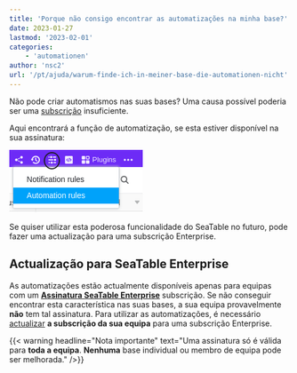 ```yaml
---
title: 'Porque não consigo encontrar as automatizações na minha base?'
date: 2023-01-27
lastmod: '2023-02-01'
categories:
    - 'automationen'
author: 'nsc2'
url: '/pt/ajuda/warum-finde-ich-in-meiner-base-die-automationen-nicht'
---
```


Não pode criar automatismos nas suas bases? Uma causa possível poderia ser uma [subscrição](https://seatable.io/pt/docs/abo-abrechnung/abo-pakete/) insuficiente.

Aqui encontrará a função de automatização, se esta estiver disponível na sua assinatura:

![Linhas de bloqueio e de arquivo com automatização](images/how-to-use-automations-for-locking-rows-3.png)

Se quiser utilizar esta poderosa funcionalidade do SeaTable no futuro, pode fazer uma actualização para uma subscrição Enterprise.

## Actualização para SeaTable Enterprise

As automatizações estão actualmente disponíveis apenas para equipas com um **[Assinatura SeaTable Enterprise](https://seatable.io/pt/docs/abo-abrechnung/abo-pakete/)** subscrição. Se não conseguir encontrar esta característica nas suas bases, a sua equipa provavelmente **não** tem tal assinatura. Para utilizar as automatizações, é necessário [actualizar](https://seatable.io/pt/docs/abo-abrechnung/abonnement-verwaltung/#abonnement-anpassen) **a subscrição da sua equipa** para uma subscrição Enterprise.

{{< warning  headline="Nota importante"  text="Uma assinatura só é válida para **toda a equipa**. **Nenhuma** base individual ou membro de equipa pode ser melhorada." />}}

